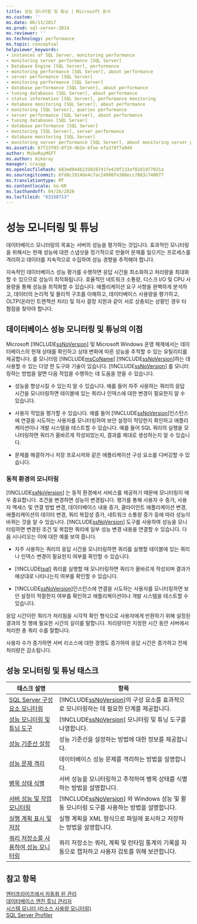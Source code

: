 ```yaml
---
title: 성능 모니터링 및 튜닝 | Microsoft 문서
ms.custom: ''
ms.date: 06/13/2017
ms.prod: sql-server-2014
ms.reviewer: ''
ms.technology: performance
ms.topic: conceptual
helpviewer_keywords:
- instances of SQL Server, monitoring performance
- monitoring server performance [SQL Server]
- Database Engine [SQL Server], performance
- monitoring performance [SQL Server], about performance
- server performance [SQL Server]
- monitoring performance [SQL Server]
- database performance [SQL Server], about performance
- tuning databases [SQL Server], about performance
- status information [SQL Server], performance monitoring
- database monitoring [SQL Server], about performance
- monitoring [SQL Server], queries performance
- server performance [SQL Server], about performance
- tuning databases [SQL Server]
- database performance [SQL Server]
- monitoring [SQL Server], server performance
- database monitoring [SQL Server]
- monitoring server performance [SQL Server], about monitoring server performance
ms.assetid: 87f23f03-0f19-4b2e-bfae-efa378f7a0d4
author: MikeRayMSFT
ms.author: mikeray
manager: craigg
ms.openlocfilehash: 683e8044b235828741fe429f133af82d1977031a
ms.sourcegitcommit: 6fd8c1914de4c7ac24900fe388ecc7883c740077
ms.translationtype: MT
ms.contentlocale: ko-KR
ms.lasthandoff: 04/26/2020
ms.locfileid: "63150713"
---
```

# <a name="monitor-and-tune-for-performance"></a>성능 모니터링 및 튜닝
  데이터베이스 모니터링의 목표는 서버의 성능을 평가하는 것입니다. 효과적인 모니터링을 위해서는 현재 성능에 대한 스냅샷을 정기적으로 만들어 문제를 일으키는 프로세스를 격리하고 데이터를 지속적으로 수집하여 성능 경향을 추적해야 합니다.  
  
 지속적인 데이터베이스 성능 평가를 수행하면 응답 시간을 최소화하고 처리량을 최대화할 수 있으므로 성능이 최적화됩니다. 효율적인 네트워크 소통량, 디스크 I/O 및 CPU 사용량을 통해 성능을 최적화할 수 있습니다. 애플리케이션 요구 사항을 완벽하게 분석하고, 데이터의 논리적 및 물리적 구조를 이해하고, 데이터베이스 사용량을 평가하고, OLTP(온라인 트랜잭션 처리) 및 의사 결정 지원과 같이 서로 상충되는 상황인 경우 타협점을 찾아야 합니다.  
  
## <a name="benefits-of-monitoring-and-tuning-databases-for-performance"></a>데이터베이스 성능 모니터링 및 튜닝의 이점  
 Microsoft [!INCLUDE[ssNoVersion](../../includes/ssnoversion-md.md)] 및 Microsoft Windows 운영 체제에서는 데이터베이스의 현재 상태를 확인하고 상태 변화에 따른 성능을 추적할 수 있는 유틸리티를 제공합니다. 를 모니터링 [!INCLUDE[msCoName](../../includes/msconame-md.md)] [!INCLUDE[ssNoVersion](../../includes/ssnoversion-md.md)]하는 데 사용할 수 있는 다양 한 도구와 기술이 있습니다. [!INCLUDE[ssNoVersion](../../includes/ssnoversion-md.md)] 를 모니터링하는 방법을 알면 다음 작업을 수행하는 데 도움을 얻을 수 있습니다.  
  
-   성능을 향상시킬 수 있는지 알 수 있습니다. 예를 들어 자주 사용하는 쿼리의 응답 시간을 모니터링하면 테이블에 있는 쿼리나 인덱스에 대한 변경이 필요한지 알 수 있습니다.  
  
-   사용자 작업을 평가할 수 있습니다. 예를 들어 [!INCLUDE[ssNoVersion](../../includes/ssnoversion-md.md)]인스턴스에 연결을 시도하는 사용자를 모니터링하여 보안 설정이 적당한지 확인하고 애플리케이션이나 개발 시스템을 테스트할 수 있습니다. 예를 들어 SQL 쿼리의 실행을 모니터링하면 쿼리가 올바르게 작성되었는지, 결과를 제대로 생성하는지 알 수 있습니다.  
  
-   문제를 해결하거나 저장 프로시저와 같은 애플리케이션 구성 요소를 디버깅할 수 있습니다.  
  
### <a name="monitoring-in-a-dynamic-environment"></a>동적 환경의 모니터링  
 [!INCLUDE[ssNoVersion](../../includes/ssnoversion-md.md)] 는 동적 환경에서 서비스를 제공하기 때문에 모니터링이 매우 중요합니다. 조건을 변경하면 성능이 변경됩니다. 평가를 통해 사용자 수 증가, 사용자 액세스 및 연결 방법 변경, 데이터베이스 내용 증가, 클라이언트 애플리케이션 변경, 애플리케이션의 데이터 변경, 쿼리 복잡성 증가, 네트워크 소통량 증가 등에 따라 성능이 바뀌는 것을 알 수 있습니다. [!INCLUDE[ssNoVersion](../../includes/ssnoversion-md.md)] 도구를 사용하여 성능을 모니터링하면 변경된 조건 및 복잡한 쿼리에 일부 성능 변경 내용을 연결할 수 있습니다. 다음 시나리오는 이에 대한 예를 보여 줍니다.  
  
-   자주 사용하는 쿼리의 응답 시간을 모니터링하면 쿼리를 실행할 테이블에 있는 쿼리나 인덱스 변경이 필요한지 여부를 확인할 수 있습니다.  
  
-   [!INCLUDE[tsql](../../includes/tsql-md.md)] 쿼리를 실행할 때 모니터링하면 쿼리가 올바르게 작성되며 결과가 예상대로 나타나는지 여부를 확인할 수 있습니다.  
  
-   [!INCLUDE[ssNoVersion](../../includes/ssnoversion-md.md)]인스턴스에 연결을 시도하는 사용자를 모니터링하면 보안 설정이 적절한지 여부를 확인하고 애플리케이션이나 개발 시스템을 테스트할 수 있습니다.  
  
 응답 시간이란 쿼리가 처리됨을 시각적 확인 형식으로 사용자에게 반환하기 위해 설정된 결과의 첫 행에 필요한 시간의 길이를 말합니다. 처리량이란 지정한 시간 동안 서버에서 처리한 총 쿼리 수를 말합니다.  
  
 사용자 수가 증가하면 서버 리소스에 대한 경쟁도 증가하여 응답 시간은 증가하고 전체 처리량은 감소됩니다.  
  
## <a name="monitoring-and-tuning-performance-tasks"></a>성능 모니터링 및 튜닝 태스크  
  
|태스크 설명|항목|  
|----------------------|-----------|  
|[SQL Server 구성 요소 모니터링](monitor-sql-server-components.md)|[!INCLUDE[ssNoVersion](../../includes/ssnoversion-md.md)]의 구성 요소를 효과적으로 모니터링하는 데 필요한 단계를 제공합니다.|  
|[성능 모니터링 및 튜닝 도구](performance-monitoring-and-tuning-tools.md)|[!INCLUDE[ssNoVersion](../../includes/ssnoversion-md.md)] 모니터링 및 튜닝 도구를 나열합니다.|  
|[성능 기준선 설정](establish-a-performance-baseline.md)|성능 기준선을 설정하는 방법에 대한 정보를 제공합니다.|  
|[성능 문제 격리](isolate-performance-problems.md)|데이터베이스 성능 문제를 격리하는 방법을 설명합니다.|  
|[병목 상태 식별](identify-bottlenecks.md)|서버 성능을 모니터링하고 추적하여 병목 상태를 식별하는 방법을 설명합니다.|  
|[서버 성능 및 작업 모니터링](server-performance-and-activity-monitoring.md)|[!INCLUDE[ssNoVersion](../../includes/ssnoversion-md.md)] 와 Windows 성능 및 활동 모니터링 도구를 사용하는 방법을 설명합니다.|  
|[실행 계획 표시 및 저장](display-and-save-execution-plans.md)|실행 계획을 XML 형식으로 파일에 표시하고 저장하는 방법을 설명합니다.|  
|[쿼리 저장소를 사용하여 성능 모니터링](monitoring-performance-by-using-the-query-store.md)|쿼리 저장소는 쿼리, 계획 및 런타임 통계의 기록을 자동으로 캡처하고 사용자 검토를 위해 보관합니다.|  
  
## <a name="see-also"></a>참고 항목  
 [엔터프라이즈에서 자동화 된 관리](../../ssms/agent/automated-administration-across-an-enterprise.md)   
 [데이터베이스 엔진 튜닝 관리자](database-engine-tuning-advisor.md)   
 [시스템 모니터 &#40;리소스 사용량 모니터링&#41;](../performance-monitor/monitor-resource-usage-system-monitor.md)   
 [SQL Server Profiler](../../tools/sql-server-profiler/sql-server-profiler.md)  
  
  
